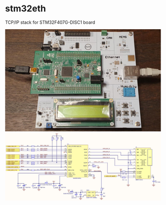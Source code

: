 # stm32eth
TCP/IP stack for STM32F407G-DISC1 board

![plot](./docs/photo.jpeg)
![plot](./docs/eth_phy.jpeg)
